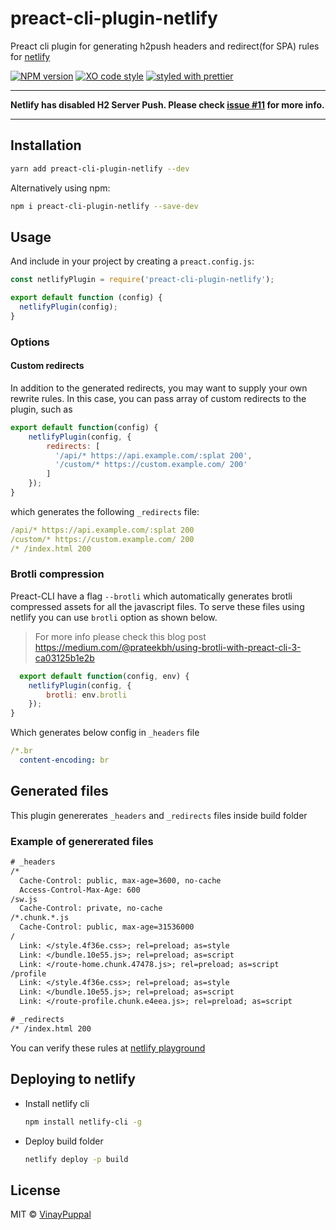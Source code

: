 # preact-cli-plugin-netlify

Preact cli plugin for generating h2push headers and redirect(for SPA) rules for [netlify](https://www.netlify.com/)

[![NPM version](https://img.shields.io/npm/v/preact-cli-plugin-netlify.svg)](https://www.npmjs.com/package/preact-cli-plugin-netlify)
[![XO code style](https://img.shields.io/badge/code_style-XO-5ed9c7.svg)](https://github.com/sindresorhus/xo)
[![styled with prettier](https://img.shields.io/badge/styled_with-prettier-ff69b4.svg)](https://github.com/prettier/prettier)

---

**Netlify has disabled H2 Server Push. Please check [issue #11](https://github.com/vinaypuppal/preact-cli-plugin-netlify/issues/11) for more info.**

---

## Installation

```bash
yarn add preact-cli-plugin-netlify --dev
```

Alternatively using npm:

```bash
npm i preact-cli-plugin-netlify --save-dev
```

## Usage

And include in your project by creating a `preact.config.js`:

```js
const netlifyPlugin = require('preact-cli-plugin-netlify');

export default function (config) {
  netlifyPlugin(config);
}
```

### Options

#### Custom redirects

In addition to the generated redirects, you may want to supply your
own rewrite rules. In this case, you can pass array of custom redirects to the plugin, such as

```js
export default function(config) {
    netlifyPlugin(config, {
        redirects: [
          '/api/* https://api.example.com/:splat 200',
          '/custom/* https://custom.example.com/ 200'
        ]
    });
}
```

which generates the following `_redirects` file:

```yml
/api/* https://api.example.com/:splat 200
/custom/* https://custom.example.com/ 200
/* /index.html 200
```

### Brotli compression

Preact-CLI have a flag `--brotli` which automatically generates brotli compressed assets for all the javascript files. To serve these files using netlify you can use `brotli` option as shown below.
> For more info please check this blog post https://medium.com/@prateekbh/using-brotli-with-preact-cli-3-ca03125b1e2b

```js
  export default function(config, env) {
    netlifyPlugin(config, {
        brotli: env.brotli
    });
}
```

Which generates below config in `_headers` file

```yml
/*.br
  content-encoding: br
```

## Generated files

This plugin genererates `_headers` and `_redirects` files inside build folder

### Example of genererated files

```txt
# _headers
/*
  Cache-Control: public, max-age=3600, no-cache
  Access-Control-Max-Age: 600
/sw.js
  Cache-Control: private, no-cache
/*.chunk.*.js
  Cache-Control: public, max-age=31536000
/
  Link: </style.4f36e.css>; rel=preload; as=style
  Link: </bundle.10e55.js>; rel=preload; as=script
  Link: </route-home.chunk.47478.js>; rel=preload; as=script
/profile
  Link: </style.4f36e.css>; rel=preload; as=style
  Link: </bundle.10e55.js>; rel=preload; as=script
  Link: </route-profile.chunk.e4eea.js>; rel=preload; as=script
```

```txt
# _redirects
/* /index.html 200
```

You can verify these rules at [netlify playground](https://play.netlify.com/)

## Deploying to netlify

- Install netlify cli
  ```bash
  npm install netlify-cli -g
  ```
- Deploy build folder
  ```bash
  netlify deploy -p build
  ```

## License

MIT © [VinayPuppal](https://www.vinaypuppal.com)
